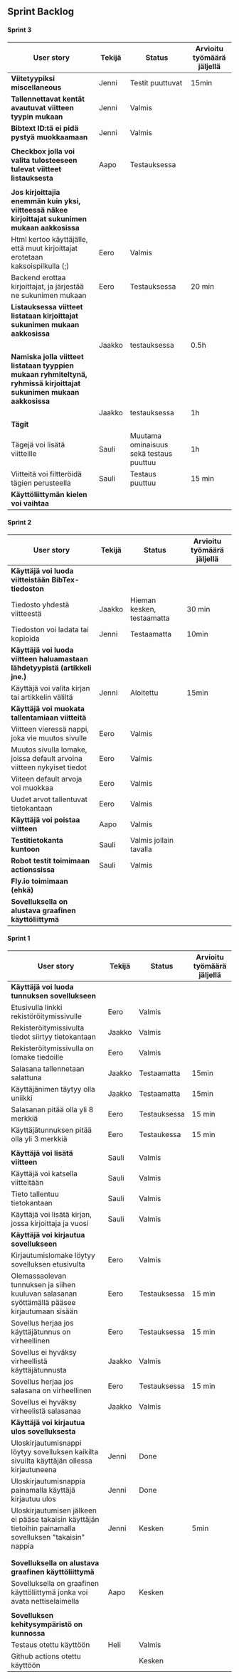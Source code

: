 ## Sprint Backlog
#### Sprint 3

| **User story**  | **Tekijä**  | **Status**  |  **Arvioitu työmäärä jäljellä** |
|---|---|---|---|
|  **Viitetyypiksi miscellaneous**    | Jenni | Testit puuttuvat | 15min |
| **Tallennettavat kentät avautuvat viitteen tyypin mukaan**  | Jenni  | Valmis  |   |
|  **Bibtext ID:tä ei pidä pystyä muokkaamaan**    | Jenni  | Valmis |  |
|   |   |   |   |
|  **Checkbox jolla voi valita tulosteeseen tulevat viitteet listauksesta**    | Aapo | Testauksessa
|   |   |   |   |
|  **Jos kirjoittajia enemmän kuin yksi, viitteessä näkee kirjoittajat sukunimen mukaan aakkosissa**    |
| Html kertoo käyttäjälle, että muut kirjoittajat erotetaan kaksoispilkulla (;)  | Eero  | Valmis  |   |
| Backend erottaa kirjoittajat, ja järjestää ne sukunimen mukaan | Eero | Testauksessa| 20 min |
|  **Listauksessa viitteet listataan kirjoittajat sukunimen mukaan aakkosissa**    |
|   | Jaakko  | testauksessa  | 0.5h |
|  **Namiska jolla viitteet listataan tyyppien mukaan ryhmiteltynä, ryhmissä kirjoittajat sukunimen mukaan aakkosissa**    |
|   |  Jaakko | testauksessa  | 1h |
|  **Tägit**    |
| Tägejä voi lisätä viitteille  | Sauli |  Muutama ominaisuus sekä testaus puuttuu | 1h |
| Viitteitä voi filtteröidä tägien perusteella  | Sauli | Testaus puuttuu | 15 min  |
|  **Käyttöliittymän kielen voi vaihtaa**    |

#### Sprint 2

| **User story**  | **Tekijä**  | **Status**  |  **Arvioitu työmäärä jäljellä** |
|---|---|---|---|
|  **Käyttäjä voi luoda viitteistään BibTex-tiedoston**    |
|Tiedosto yhdestä viitteestä   | Jaakko  | Hieman kesken, testaamatta  | 30 min |
|Tiedoston voi ladata tai kopioida  | Jenni  | Testaamatta  | 10min |
|  **Käyttäjä voi luoda viitteen haluamastaan lähdetyypistä (artikkeli jne.)**    |
| Käyttäjä voi valita kirjan tai artikkelin väliltä  | Jenni   | Aloitettu  | 15min   |
|  **Käyttäjä voi muokata tallentamiaan viitteitä**  
|Viitteen vieressä nappi, joka vie muutos sivulle | Eero | Valmis | |
| Muutos sivulla lomake, joissa default arvoina viitteen nykyiset tiedot | Eero | Valmis | |
| Viiteen default arvoja voi muokkaa | Eero | Valmis |  |
| Uudet arvot tallentuvat tietokantaan | Eero | Valmis | |
|  **Käyttäjä voi poistaa viitteen**    | Aapo | Valmis |  |
|  **Testitietokanta kuntoon**    | Sauli  | Valmis jollain tavalla|  |
|  **Robot testit toimimaan actionssissa**    | Sauli  | Valmis |  |
|  **Fly.io toimimaan (ehkä)**    |
| **Sovelluksella on alustava graafinen käyttöliittymä**  |   |   |  |
#### Sprint 1

| **User story**  | **Tekijä**  | **Status**  |  **Arvioitu työmäärä jäljellä** |
|---|---|---|---|
|  **Käyttäjä voi luoda tunnuksen sovellukseen**    |
|Etusivulla linkki rekistöröitymissivulle   | Eero  | Valmis  |  |
|Rekisteröitymissivulta tiedot siirtyy tietokantaan |  Jaakko | Valmis  |  |
| Rekisteröitymissivulla on lomake tiedoille  | Eero  | Valmis  |   |
|Salasana tallennetaan salattuna   | Jaakko  | Testaamatta  | 15min |
|Käyttäjänimen täytyy olla uniikki   |  Jaakko | Testaamatta | 15min  | 
|Salasanan pitää olla yli 8 merkkiä   | Eero  | Testauksessa  | 15 min  |
| Käyttäjätunnuksen pitää olla yli 3 merkkiä  | Eero  | Testaukessa  | 15 min | 
|   |   |   |   | 
| **Käyttäjä voi lisätä viitteen** | Sauli | Valmis |  |
| Käyttäjä voi katsella viitteitään | Sauli  | Valmis |  |
|Tieto tallentuu tietokantaan  | Sauli | Valmis |   |  |
|Käyttäjä voi lisätä kirjan, jossa kirjoittaja ja vuosi   | Sauli | Valmis |   | 10 min |
| **Käyttäjä voi kirjautua sovellukseen**  |   |   |   |
| Kirjautumislomake löytyy sovelluksen etusivulta | Eero  | Valmis  |   |   |
| Olemassaolevan tunnuksen ja siihen kuuluvan salasanan syöttämällä pääsee kirjautumaan sisään |  Eero | Testauksessa  |  15 min |
| Sovellus herjaa jos käyttäjätunnus on virheellinen | Eero  |  Testauksessa | 15 min  |   |
| Sovellus ei hyväksy virheellistä käyttäjätunnusta | Jaakko | Valmis  |   |   |
| Sovellus herjaa jos salasana on virheellinen |  Eero |  Testauksessa | 15 min |   |
| Sovellus ei hyväksy virheelistä salasanaa | Jaakko  | Valmis  |   |   |
| **Käyttäjä voi kirjautua ulos sovelluksesta**  |   |   |   |
| Uloskirjautumisnappi löytyy sovelluksen kaikilta sivuilta käyttäjän ollessa kirjautuneena | Jenni  | Done  |  |
| Uloskirjautumisnappia painamalla käyttäjä kirjautuu ulos | Jenni  | Done  |  |
| Uloskirjautumisen jälkeen ei pääse takaisin käyttäjän tietoihin painamalla sovelluksen "takaisin" nappia | Jenni  | Kesken  | 5min  | 
|   |   |   |   |
|   |   |   |   |
|**Sovelluksella on alustava graafinen käyttöliittymä**   |   |   |   
| Sovelluksella on graafinen käyttöliittymä jonka voi avata nettiselaimella | Aapo | Kesken  |   |   
|   |   |   |   |
|**Sovelluksen kehitysympäristö on kunnossa**   |   |   |  
| Testaus otettu käyttöön  | Heli  | Valmis |  |
| Github actions otettu käyttöön  |   | Kesken  |   |

<!-- |   |   |   |   |  < copypaste uusi rivi -->

